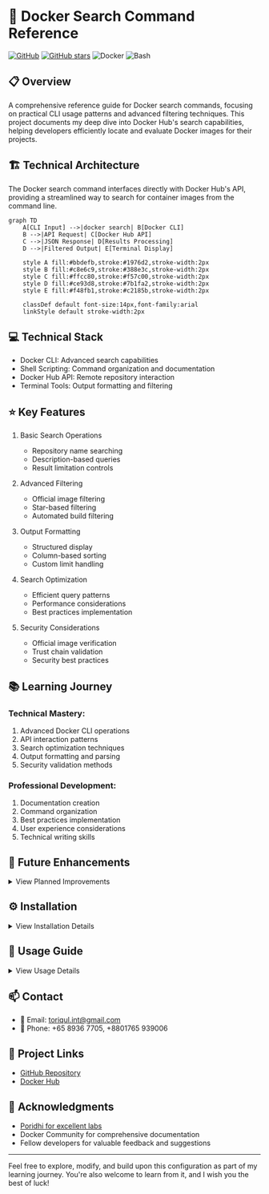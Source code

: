 # 🐳 Docker Search Command Reference

[![GitHub](https://img.shields.io/badge/GitHub-Docker_Search_Command-blue?style=flat&logo=github)](https://github.com/TheToriqul/docker-search-command)
[![GitHub stars](https://img.shields.io/github/stars/TheToriqul/docker-search-command?style=social)](https://github.com/TheToriqul/docker-search-command/stargazers)
![Docker](https://img.shields.io/badge/Docker-2496ED?style=flat&logo=docker&logoColor=white)
![Bash](https://img.shields.io/badge/Bash-4EAA25?style=flat&logo=gnu-bash&logoColor=white)

## 📋 Overview

A comprehensive reference guide for Docker search commands, focusing on practical CLI usage patterns and advanced filtering techniques. This project documents my deep dive into Docker Hub's search capabilities, helping developers efficiently locate and evaluate Docker images for their projects.

## 🏗 Technical Architecture

The Docker search command interfaces directly with Docker Hub's API, providing a streamlined way to search for container images from the command line.

```mermaid
graph TD
    A[CLI Input] -->|docker search| B[Docker CLI]
    B -->|API Request| C[Docker Hub API]
    C -->|JSON Response| D[Results Processing]
    D -->|Filtered Output| E[Terminal Display]
    
    style A fill:#bbdefb,stroke:#1976d2,stroke-width:2px
    style B fill:#c8e6c9,stroke:#388e3c,stroke-width:2px
    style C fill:#ffcc80,stroke:#f57c00,stroke-width:2px
    style D fill:#ce93d8,stroke:#7b1fa2,stroke-width:2px
    style E fill:#f48fb1,stroke:#c2185b,stroke-width:2px

    classDef default font-size:14px,font-family:arial
    linkStyle default stroke-width:2px
```

## 💻 Technical Stack

- Docker CLI: Advanced search capabilities
- Shell Scripting: Command organization and documentation
- Docker Hub API: Remote repository interaction
- Terminal Tools: Output formatting and filtering

## ⭐ Key Features

1. Basic Search Operations
   - Repository name searching
   - Description-based queries
   - Result limitation controls

2. Advanced Filtering
   - Official image filtering
   - Star-based filtering
   - Automated build filtering

3. Output Formatting
   - Structured display
   - Column-based sorting
   - Custom limit handling

4. Search Optimization
   - Efficient query patterns
   - Performance considerations
   - Best practices implementation

5. Security Considerations
   - Official image verification
   - Trust chain validation
   - Security best practices

## 📚 Learning Journey

### Technical Mastery:

1. Advanced Docker CLI operations
2. API interaction patterns
3. Search optimization techniques
4. Output formatting and parsing
5. Security validation methods

### Professional Development:

1. Documentation creation
2. Command organization
3. Best practices implementation
4. User experience considerations
5. Technical writing skills

## 🔄 Future Enhancements

<details>
<summary>View Planned Improvements</summary>

1. Advanced filtering scripts
2. Automated validation tools
3. Custom output formatters
4. Integration with CI/CD pipelines
5. Extended security checks
6. Performance optimization tools
</details>

## ⚙️ Installation

<details>
<summary>View Installation Details</summary>

### Prerequisites

- Docker Engine installed
- Basic command line knowledge
- Docker Hub account (optional)

### Setup Steps

1. Clone the repository:
```bash
git clone https://github.com/TheToriqul/docker-search-command.git
```

2. Navigate to the project directory:
```bash
cd docker-search-command
```

</details>

## 📖 Usage Guide

<details>
<summary>View Usage Details</summary>

### Basic Usage

```bash
# Search for official images
docker search alpine --filter "is-official=true"

# Limit search results
docker search nginx --limit 50

# Filter by stars
docker search postgres --filter "stars=100"
```

### Advanced Features

Check the reference script for comprehensive examples of:
- Complex filtering
- Output formatting
- Security validation
- Performance optimization

</details>

## 📫 Contact

- 📧 Email: toriqul.int@gmail.com
- 📱 Phone: +65 8936 7705, +8801765 939006

## 🔗 Project Links

- [GitHub Repository](https://github.com/TheToriqul/docker-search-command)
- [Docker Hub](https://hub.docker.com)

## 👏 Acknowledgments

- [Poridhi for excellent labs](https://poridhi.io/)
- Docker Community for comprehensive documentation
- Fellow developers for valuable feedback and suggestions

---

Feel free to explore, modify, and build upon this configuration as part of my learning journey. You're also welcome to learn from it, and I wish you the best of luck!